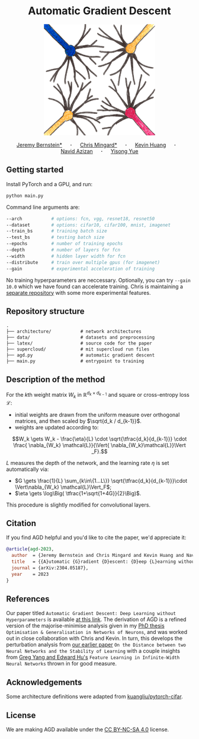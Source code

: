 <h1 align="center">
Automatic Gradient Descent
</h1>

<p align="center">
  <img src="https://github.com/jxbz/thesis/blob/main/img/art3.png" width="300"/>
</p>

<p align="center">
  <a href="https://jeremybernste.in">Jeremy&nbsp;Bernstein*</a>  &emsp; <b>&middot;</b> &emsp;
  <a href="https://c1510.github.io/">Chris&nbsp;Mingard*</a> &emsp; <b>&middot;</b> &emsp;
  <a href="https://kevinhuang8.github.io/">Kevin&nbsp;Huang</a> &emsp; <b>&middot;</b> &emsp;
  <a href="https://azizan.mit.edu">Navid&nbsp;Azizan</a> &emsp; <b>&middot;</b> &emsp;
  <a href="http://www.yisongyue.com">Yisong&nbsp;Yue</a>
</p>

## Getting started

Install PyTorch and a GPU, and run:
```bash
python main.py
```
Command line arguments are:
```bash
--arch           # options: fcn, vgg, resnet18, resnet50
--dataset        # options: cifar10, cifar100, mnist, imagenet
--train_bs       # training batch size
--test_bs        # testing batch size
--epochs         # number of training epochs
--depth          # number of layers for fcn
--width          # hidden layer width for fcn
--distribute     # train over multiple gpus (for imagenet)
--gain           # experimental acceleration of training
```
No training hyperparameters are neccessary. Optionally, you can try `--gain 10.0` which we have found can accelerate training. Chris is maintaining a [separate repository](https://github.com/C1510/agd_exp) with some more experimental features.

## Repository structure
    .
    ├── architecture/           # network architectures
    ├── data/                   # datasets and preprocessing
    ├── latex/                  # source code for the paper
    ├── supercloud/             # mit supercloud run files
    ├── agd.py                  # automatic gradient descent
    ├── main.py                 # entrypoint to training

## Description of the method

For the $k\text{th}$ weight matrix $W_k$ in $\mathbb{R}^{d_k \times d_{k-1}}$ and square or cross-entropy loss $\mathcal{L}$:
- initial weights are drawn from the uniform measure over orthogonal matrices, and then scaled by $\sqrt{d_k / d_{k-1}}$.
- weights are updated according to:
```math
W_k \gets W_k - \frac{\eta}{L} \cdot \sqrt{\tfrac{d_k}{d_{k-1}}} \cdot \frac{ \nabla_{W_k} \mathcal{L}}{\Vert{ \nabla_{W_k}\mathcal{L}}\Vert _F}.
```
$L$ measures the depth of the network, and the learning rate $\eta$ is set automatically via:

- $G \gets \frac{1}{L} \sum_{k\in\{1...L\}} \sqrt{\tfrac{d_k}{d_{k-1}}}\cdot \Vert\nabla_{W_k} \mathcal{L}\Vert_F$;
- $\eta \gets \log\Big( \tfrac{1+\sqrt{1+4G}}{2}\Big)$.

This procedure is slightly modified for convolutional layers.

## Citation

If you find AGD helpful and you'd like to cite the paper, we'd appreciate it:

```bibtex
@article{agd-2023,
  author  = {Jeremy Bernstein and Chris Mingard and Kevin Huang and Navid Azizan and Yisong Yue},
  title   = {{A}utomatic {G}radient {D}escent: {D}eep {L}earning without {H}yperparameters},
  journal = {arXiv:2304.05187},
  year    = 2023
}
```

## References

Our paper titled `Automatic Gradient Descent: Deep Learning without Hyperparameters` is available [at this link](https://arxiv.org/abs/2304.05187). The derivation of AGD is a refined version of the majorise-minimise analysis given in my [PhD thesis](https://arxiv.org/abs/2210.10101) `Optimisation & Generalisation in Networks of Neurons`, and was worked out in close collaboration with Chris and Kevin. In turn, this develops the perturbation analysis from [our earlier paper](https://arxiv.org/abs/2002.03432) `On the Distance between two Neural Networks and the Stability of Learning` with a couple insights from [Greg Yang and Edward Hu's](https://arxiv.org/abs/2011.14522) `Feature Learning in Infinite-Width Neural Networks` thrown in for good measure.

## Acknowledgements

Some architecture definitions were adapted from [kuangliu/pytorch-cifar](https://github.com/kuangliu/pytorch-cifar).

## License

We are making AGD available under the [CC BY-NC-SA 4.0](https://creativecommons.org/licenses/by-nc-sa/4.0/) license.

